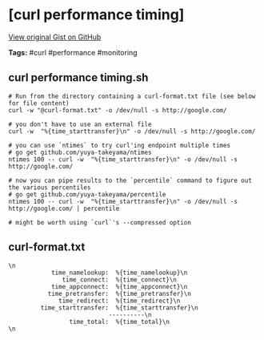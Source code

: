 # [curl performance timing] 

[View original Gist on GitHub](https://gist.github.com/Integralist/70f17466b7056403b05d)

**Tags:** #curl #performance #monitoring

## curl performance timing.sh

```shell
# Run from the directory containing a curl-format.txt file (see below for file content)
curl -w "@curl-format.txt" -o /dev/null -s http://google.com/

# you don't have to use an external file
curl -w  "%{time_starttransfer}\n" -o /dev/null -s http://google.com/

# you can use `ntimes` to try curl'ing endpoint multiple times
# go get github.com/yuya-takeyama/ntimes
ntimes 100 -- curl -w  "%{time_starttransfer}\n" -o /dev/null -s http://google.com/

# now you can pipe results to the `percentile` command to figure out the various percentiles
# go get github.com/yuya-takeyama/percentile
ntimes 100 -- curl -w  "%{time_starttransfer}\n" -o /dev/null -s http://google.com/ | percentile

# might be worth using `curl`'s --compressed option
```

## curl-format.txt

```text
\n
            time_namelookup:  %{time_namelookup}\n
               time_connect:  %{time_connect}\n
            time_appconnect:  %{time_appconnect}\n
           time_pretransfer:  %{time_pretransfer}\n
              time_redirect:  %{time_redirect}\n
         time_starttransfer:  %{time_starttransfer}\n
                            ----------\n
                 time_total:  %{time_total}\n
\n
```

